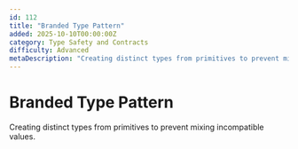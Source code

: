 ```yaml
---
id: 112
title: "Branded Type Pattern"
added: 2025-10-10T00:00:00Z
category: Type Safety and Contracts
difficulty: Advanced
metaDescription: "Creating distinct types from primitives to prevent mixing incompatible values."
---
```


# Branded Type Pattern

Creating distinct types from primitives to prevent mixing incompatible values.
